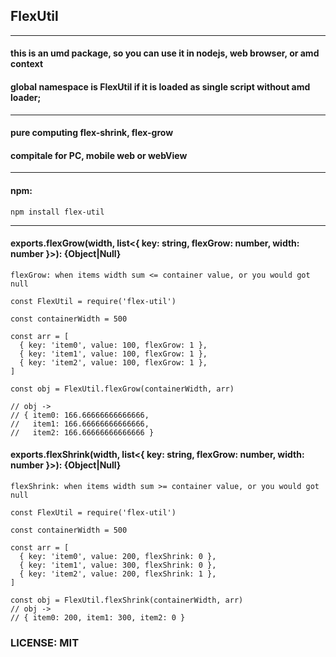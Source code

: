 ## FlexUtil
---

#### this is an umd package, so you can use it in nodejs, web browser, or amd context

#### global namespace is FlexUtil if it is loaded as single script without amd loader;
---

#### pure computing flex-shrink,  flex-grow
#### compitale for PC, mobile web or webView
---

#### npm:

```npm install flex-util```

---

#### exports.flexGrow(width, list<{ key: string, flexGrow: number, width: number }>): {Object|Null}
`flexGrow: when items width sum <= container value, or you would got null`
```javascripts:
const FlexUtil = require('flex-util')

const containerWidth = 500

const arr = [
  { key: 'item0', value: 100, flexGrow: 1 },
  { key: 'item1', value: 100, flexGrow: 1 },
  { key: 'item2', value: 100, flexGrow: 1 },
]

const obj = FlexUtil.flexGrow(containerWidth, arr)

// obj ->
// { item0: 166.66666666666666,
//   item1: 166.66666666666666,
//   item2: 166.66666666666666 }
```

#### exports.flexShrink(width, list<{ key: string, flexGrow: number, width: number }>): {Object|Null}
`flexShrink: when items width sum >= container value, or you would got null`
```javascripts:
const FlexUtil = require('flex-util')

const containerWidth = 500

const arr = [
  { key: 'item0', value: 200, flexShrink: 0 },
  { key: 'item1', value: 300, flexShrink: 0 },
  { key: 'item2', value: 200, flexShrink: 1 },
]

const obj = FlexUtil.flexShrink(containerWidth, arr)
// obj ->
// { item0: 200, item1: 300, item2: 0 }
```

### LICENSE: MIT
